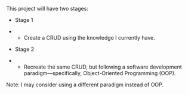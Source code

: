 This project will have two stages:

- Stage 1

- - Create a CRUD using the knowledge I currently have.

- Stage 2

- - Recreate the same CRUD, but following a software development paradigm—specifically, Object-Oriented Programming (OOP).

Note: I may consider using a different paradigm instead of OOP.
